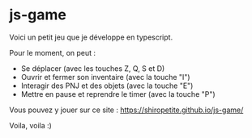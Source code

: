 # js-game

Voici un petit jeu que je développe en typescript.

Pour le moment, on peut :
- Se déplacer (avec les touches Z, Q, S et D)
- Ouvrir et fermer son inventaire (avec la touche "I")
- Interagir des PNJ et des objets (avec la touche "E")
- Mettre en pause et reprendre le timer (avec la touche "P")

Vous pouvez y jouer sur ce site : https://shiropetite.github.io/js-game/

Voila, voila :)
